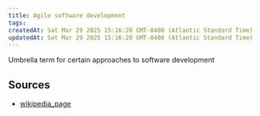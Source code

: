 ```yaml
---
title: Agile software development
tags: 
createdAt: Sat Mar 29 2025 15:16:20 GMT-0400 (Atlantic Standard Time)
updatedAt: Sat Mar 29 2025 15:16:20 GMT-0400 (Atlantic Standard Time)
---
```



Umbrella term for certain approaches to software development



## Sources
- [wikipedia_page](https://en.wikipedia.org/wiki/Agile_software_development)

